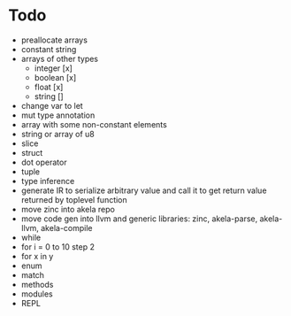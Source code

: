 # Todo
* preallocate arrays
* constant string
* arrays of other types
  * integer [x]
  * boolean [x]
  * float [x]
  * string []
* change var to let
* mut type annotation
* array with some non-constant elements
* string or array of u8
* slice
* struct
* dot operator
* tuple
* type inference
* generate IR to serialize arbitrary value and call it to get return value returned by toplevel function
* move zinc into akela repo
* move code gen into llvm and generic libraries: zinc, akela-parse, akela-llvm, akela-compile
* while
* for i = 0 to 10 step 2
* for x in y
* enum
* match
* methods
* modules
* REPL